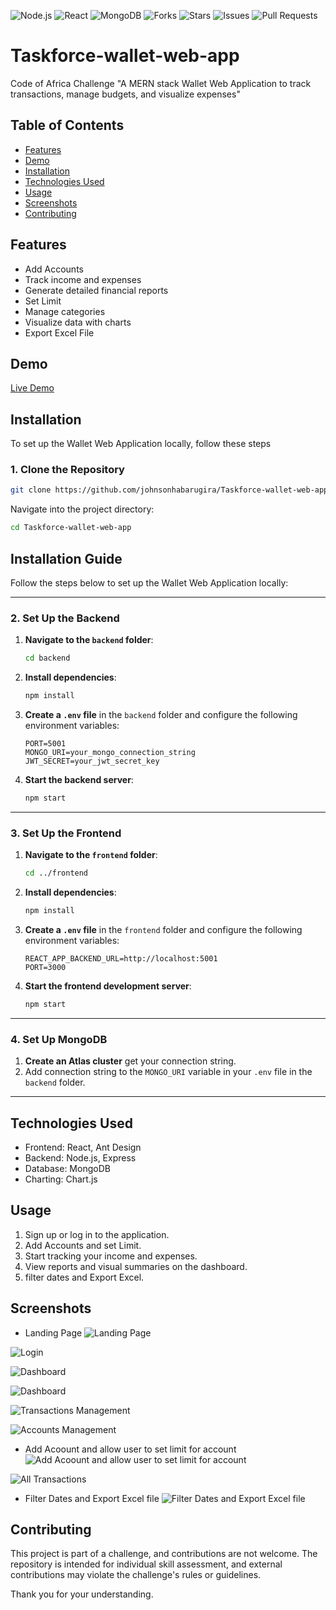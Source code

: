 ![Node.js](https://img.shields.io/badge/Node.js-16.x-green)
![React](https://img.shields.io/badge/React-18.x-blue)
![MongoDB](https://img.shields.io/badge/MongoDB-5.x-brightgreen)
![Forks](https://img.shields.io/github/forks/johnsonhabarugira/Taskforce-wallet-web-app?style=social)
![Stars](https://img.shields.io/github/stars/johnsonhabarugira/Taskforce-wallet-web-app?style=social)
![Issues](https://img.shields.io/github/issues/johnsonhabarugira/Taskforce-wallet-web-app)
![Pull Requests](https://img.shields.io/github/issues-pr/johnsonhabarugira/Taskforce-wallet-web-app)




# Taskforce-wallet-web-app

Code of Africa Challenge "A MERN stack Wallet Web Application to track transactions, manage budgets, and visualize expenses"

## Table of Contents

- [Features](#features)
- [Demo](#demo)
- [Installation](#installation)
- [Technologies Used](#technologies-used)
- [Usage](#usage)
- [Screenshots](#screenshots)
- [Contributing](#contributing)

## Features

- Add Accounts
- Track income and expenses
- Generate detailed financial reports
- Set Limit
- Manage categories
- Visualize data with charts
- Export Excel File

## Demo

[Live Demo](https://taskforce-wallet-web-app-lswk.vercel.app/)

## Installation

To set up the Wallet Web Application locally, follow these steps

### **1. Clone the Repository**

```bash
git clone https://github.com/johnsonhabarugira/Taskforce-wallet-web-app.git
```

Navigate into the project directory:

```bash
cd Taskforce-wallet-web-app
```

## Installation Guide

Follow the steps below to set up the Wallet Web Application locally:

---

### **2. Set Up the Backend**

1. **Navigate to the `backend` folder**:
   ```bash
   cd backend
   ```
2. **Install dependencies**:
   ```bash
   npm install
   ```
3. **Create a `.env` file** in the `backend` folder and configure the following environment variables:
   ```env
   PORT=5001
   MONGO_URI=your_mongo_connection_string
   JWT_SECRET=your_jwt_secret_key
   ```
4. **Start the backend server**:
   ```bash
   npm start
   ```

---

### **3. Set Up the Frontend**

1. **Navigate to the `frontend` folder**:
   ```bash
   cd ../frontend
   ```
2. **Install dependencies**:
   ```bash
   npm install
   ```
3. **Create a `.env` file** in the `frontend` folder and configure the following environment variables:
   ```env
   REACT_APP_BACKEND_URL=http://localhost:5001
   PORT=3000
   ```
4. **Start the frontend development server**:
   ```bash
   npm start
   ```

---

### **4. Set Up MongoDB**

1. **Create an Atlas cluster** get your connection string.
2. Add connection string to the `MONGO_URI` variable in your `.env` file in the `backend` folder.

---

## Technologies Used

- Frontend: React, Ant Design
- Backend: Node.js, Express
- Database: MongoDB
- Charting: Chart.js

## Usage

1. Sign up or log in to the application.
2. Add Accounts and set Limit.
3. Start tracking your income and expenses.
4. View reports and visual summaries on the dashboard.
5. filter dates and Export Excel.

## Screenshots

- Landing Page
  ![Landing Page](Screenshots/1.png)

![Login ](Screenshots/2.png)

![Dashboard](Screenshots/4.png)

![Dashboard](Screenshots/5.png)

![Transactions Management](Screenshots/6.png)

![Accounts Management](Screenshots/8.png)

- Add Acoount and allow user to set limit for account
  ![Add Acoount and allow user to set limit for account ](Screenshots/11.png)

![All Transactions ](Screenshots/9.png)

- Filter Dates and Export Excel file
  ![Filter Dates and Export Excel file](Screenshots/10.png)

## Contributing

This project is part of a challenge, and contributions are not welcome.
The repository is intended for individual skill assessment,
and external contributions may violate the challenge's rules or guidelines.

Thank you for your understanding.
